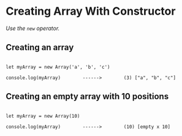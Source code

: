 # Creating Array With Constructor

_Use the `new` operator._


## Creating an array

```JS

let myArray = new Array('a', 'b', 'c')

console.log(myArray)        ------>        (3) ["a", "b", "c"]

```


## Creating an empty array with 10 positions

```JS 

let myArray = new Array(10)

console.log(myArray)        ------>        (10) [empty x 10]    
